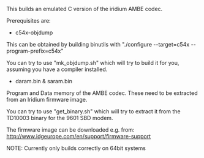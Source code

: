 This builds an emulated C version of the iridium AMBE codec.

Prerequisites are:

- c54x-objdump

This can be obtained by building binutils with "./configure --target=c54x --program-prefix=c54x"

You can try to use "mk_objdump.sh" which will try to build it for you, assuming you have a compiler installed.

- daram.bin & saram.bin

Program and Data memory of the AMBE codec. These need to be extracted from an Iridium firmware image.

You can try to use "get_binary.sh" which will try to extract it from the TD10003 binary for the 9601 SBD modem.

The firmware image can be downloaded e.g. from: http://www.idgeurope.com/en/support/firmware-support

NOTE: Currently only builds correctly on 64bit systems
